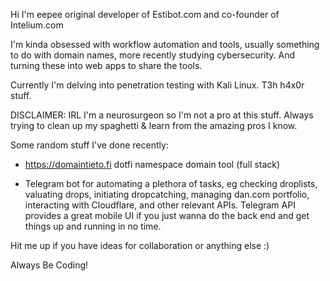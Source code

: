 Hi I'm eepee original developer of Estibot.com and co-founder of Intelium.com

I'm kinda obsessed with workflow automation and tools, usually something 
to do with domain names, more recently studying cybersecurity. And turning these 
into web apps to share the tools.

Currently I'm delving into penetration testing with Kali Linux. T3h h4x0r stuff.

DISCLAIMER: IRL I'm a neurosurgeon so I'm not a pro at this stuff. 
Always trying to clean up my spaghetti & learn from the amazing pros I know.

Some random stuff I've done recently:

- https://domaintieto.fi dotfi namespace domain tool (full stack)

- Telegram bot for automating a plethora of tasks, eg checking droplists, valuating drops, initiating 
  dropcatching, managing dan.com portfolio, interacting with Cloudflare, and other relevant APIs. 
  Telegram API provides a great mobile UI if you just wanna do the back end and get things up and 
  running in no time. 


Hit me up if you have ideas for collaboration or anything else :)

Always Be Coding!




